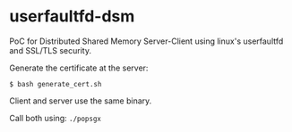 # userfaultfd-dsm
PoC for Distributed Shared Memory Server-Client using linux's userfaultfd and SSL/TLS security.

Generate the certificate at the server:

``` 
$ bash generate_cert.sh 
``` 
Client and server use the same binary. 

Call both using: ```./popsgx```
